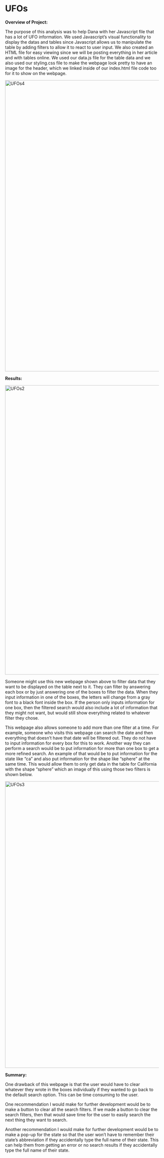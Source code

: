 # UFOs

**Overview of Project:**

The purpose of this analysis was to help Dana with her Javascript file that has a lot of UFO information. We used Javascript’s visual functionality to display the datas and tables since Javascript allows us to manipulate the table by adding filters to allow it to react to user input. We also created an HTML file for easy viewing since we will be posting everything in her article and with tables online. We used our data.js file for the table data and we also used our styling.css file to make the webpage look pretty to have an image for the header, which we linked inside of our index.html file code too for it to show on the webpage.

<img width="950" alt="UFOs4" src="https://user-images.githubusercontent.com/79742633/120058414-8db5ce00-bfff-11eb-9225-563e464c2466.png">

**Results:**

<img width="944" alt="UFOs2" src="https://user-images.githubusercontent.com/79742633/120058309-cacd9080-bffe-11eb-8a40-6ab7fbc7f7a2.png">

Someone might use this new webpage shown above to filter data that they want to be displayed on the table next to it. They can filter by answering each box or by just answering one of the boxes to filter the data. When they input information in one of the boxes, the letters will change from a gray font to a black font inside the box. If the person only inputs information for one box, then the filtered search would also include a lot of information that they might not want, but would still show everything related to whatever filter they chose.


This webpage also allows someone to add more than one filter at a time. For example, someone who visits this webpage can search the date and then everything that doesn’t have that date will be filtered out. They do not have to input information for every box for this to work. Another way they can perform a search would be to put information for more than one box to get a more refined search. An example of that would be to put information for the state like “ca” and also put information for the shape like “sphere” at the same time. This would allow them to only get data in the table for California with the shape “sphere” which an image of this using those two filters is shown below.

<img width="935" alt="UFOs3" src="https://user-images.githubusercontent.com/79742633/120058166-e08e8600-bffd-11eb-93c9-53a85f44498c.png">

**Summary:**

One drawback of this webpage is that the user would have to clear whatever they wrote in the boxes individually if they wanted to go back to the default search option. This can be time consuming to the user.

One recommendation I would make for further development would be to make a button to clear all the search filters. If we made a button to clear the search filters, then that would save time for the user to easily search the next thing they want to search. 

Another recommendation I would make for further development would be to make a pop-up for the state so that the user won’t have to remember their state’s abbreviation if they accidentally type the full name of their state. This can help them from getting an error or no search results if they accidentally type the full name of their state.
